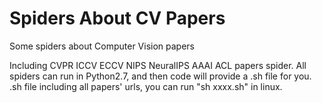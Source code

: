 # Spiders About CV Papers
Some spiders about Computer Vision papers

Including CVPR ICCV ECCV NIPS NeuralIPS AAAI ACL papers spider.
All spiders can run in Python2.7, and then code will provide a .sh file for you.
.sh file including all papers' urls, you can run "sh xxxx.sh" in linux.
